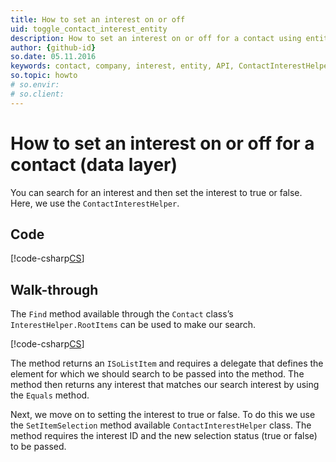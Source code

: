 ```yaml
---
title: How to set an interest on or off
uid: toggle_contact_interest_entity
description: How to set an interest on or off for a contact using entities
author: {github-id}
so.date: 05.11.2016
keywords: contact, company, interest, entity, API, ContactInterestHelper, SetItemSelection
so.topic: howto
# so.envir:
# so.client:
---
```


# How to set an interest on or off for a contact (data layer)

You can search for an interest and then set the interest to true or false. Here, we use the `ContactInterestHelper`.

## Code

[!code-csharp[CS](includes/toggle-interest-entity.cs)]

## Walk-through

The `Find` method available through the `Contact` class’s `InterestHelper.RootItems` can be used to make our search.

[!code-csharp[CS](includes/toggle-interest-entity.cs?range=14-18)]

The method returns an `ISoListItem` and requires a delegate that defines the element for which we should search to be passed into the method. The method then returns any interest that matches our search interest by using the `Equals` method.

Next, we move on to setting the interest to true or false. To do this we use the `SetItemSelection` method available `ContactInterestHelper` class. The method requires the interest ID and the new selection status (true or false) to be passed.
